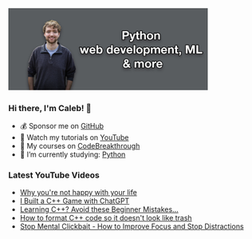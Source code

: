 <img src="github-cover-photo-my-face.jpg" width="400px" />

### Hi there, I'm Caleb! 🍛

- 💰 Sponsor me on [GitHub](https://github.com/sponsors/CalebCurry)
- 🎥 Watch my tutorials on [YouTube](https://www.youtube.com/calebthevideomaker2)
- 📗 My courses on [CodeBreakthrough](https://www.codebreakthrough.com)
- 🤔 I’m currently studying: [Python](https://www.youtube.com/watch?v=s3IvdkCq2_c&t=4254s)

### Latest YouTube Videos
<!-- YOUTUBE:START -->
- [Why you&#39;re not happy with your life](https://www.youtube.com/watch?v=R28rJm7_uVk)
- [I Built a C++ Game with ChatGPT](https://www.youtube.com/watch?v=gxI66T58qMA)
- [Learning C++? Avoid these Beginner Mistakes...](https://www.youtube.com/watch?v=7FIJFBJsxuc)
- [How to format C++ code so it doesn&#39;t look like trash](https://www.youtube.com/watch?v=MfOxPGMoixM)
- [Stop Mental Clickbait - How to Improve Focus and Stop Distractions](https://www.youtube.com/watch?v=0XhIore_6Hw)
<!-- YOUTUBE:END -->
